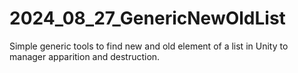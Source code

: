 # 2024_08_27_GenericNewOldList
Simple generic tools to find new and old element of a list in Unity to manager apparition and destruction.
